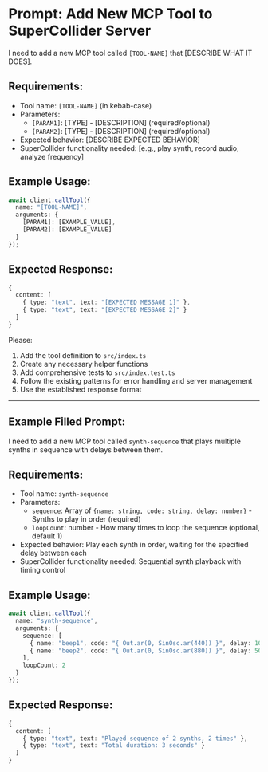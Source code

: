 # Prompt: Add New MCP Tool to SuperCollider Server

I need to add a new MCP tool called `[TOOL-NAME]` that [DESCRIBE WHAT IT DOES].

## Requirements:
- Tool name: `[TOOL-NAME]` (in kebab-case)
- Parameters:
  - `[PARAM1]`: [TYPE] - [DESCRIPTION] (required/optional)
  - `[PARAM2]`: [TYPE] - [DESCRIPTION] (required/optional)
- Expected behavior: [DESCRIBE EXPECTED BEHAVIOR]
- SuperCollider functionality needed: [e.g., play synth, record audio, analyze frequency]

## Example Usage:
```typescript
await client.callTool({
  name: "[TOOL-NAME]",
  arguments: {
    [PARAM1]: [EXAMPLE_VALUE],
    [PARAM2]: [EXAMPLE_VALUE]
  }
});
```

## Expected Response:
```typescript
{
  content: [
    { type: "text", text: "[EXPECTED MESSAGE 1]" },
    { type: "text", text: "[EXPECTED MESSAGE 2]" }
  ]
}
```

Please:
1. Add the tool definition to `src/index.ts`
2. Create any necessary helper functions
3. Add comprehensive tests to `src/index.test.ts`
4. Follow the existing patterns for error handling and server management
5. Use the established response format

---

## Example Filled Prompt:

I need to add a new MCP tool called `synth-sequence` that plays multiple synths in sequence with delays between them.

## Requirements:
- Tool name: `synth-sequence`
- Parameters:
  - `sequence`: Array of `{name: string, code: string, delay: number}` - Synths to play in order (required)
  - `loopCount`: number - How many times to loop the sequence (optional, default 1)
- Expected behavior: Play each synth in order, waiting for the specified delay between each
- SuperCollider functionality needed: Sequential synth playback with timing control

## Example Usage:
```typescript
await client.callTool({
  name: "synth-sequence",
  arguments: {
    sequence: [
      { name: "beep1", code: "{ Out.ar(0, SinOsc.ar(440)) }", delay: 1000 },
      { name: "beep2", code: "{ Out.ar(0, SinOsc.ar(880)) }", delay: 500 }
    ],
    loopCount: 2
  }
});
```

## Expected Response:
```typescript
{
  content: [
    { type: "text", text: "Played sequence of 2 synths, 2 times" },
    { type: "text", text: "Total duration: 3 seconds" }
  ]
}
```